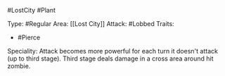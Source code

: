 #LostCity #Plant 

Type: #Regular 
Area: [[Lost City]]
Attack: #Lobbed
Traits:
- #Pierce

Speciality: Attack becomes more powerful for each turn it doesn't attack (up to third stage). Third stage deals damage in a cross area around hit zombie.